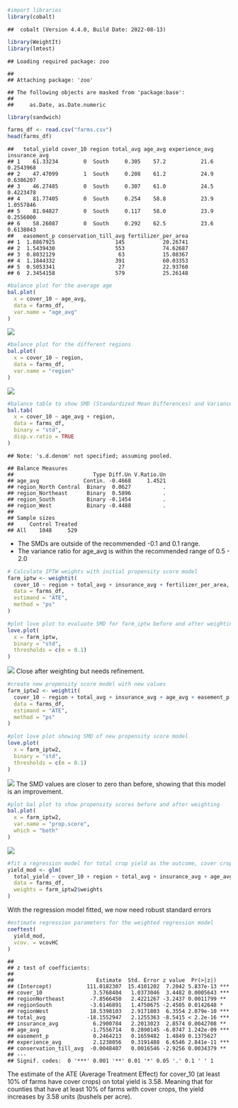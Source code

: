 
``` r
#import libraries
library(cobalt)
```

    ##  cobalt (Version 4.4.0, Build Date: 2022-08-13)

``` r
library(WeightIt)
library(lmtest)
```

    ## Loading required package: zoo

    ## 
    ## Attaching package: 'zoo'

    ## The following objects are masked from 'package:base':
    ## 
    ##     as.Date, as.Date.numeric

``` r
library(sandwich)
```

``` r
farms_df <- read.csv("farms.csv")
head(farms_df)
```

    ##   total_yield cover_10 region total_avg age_avg experience_avg insurance_avg
    ## 1    61.33234        0  South     0.305    57.2           21.6     0.2543968
    ## 2    47.47099        1  South     0.208    61.2           24.9     0.6386207
    ## 3    46.27485        0  South     0.307    61.0           24.5     0.4223478
    ## 4    81.77405        0  South     0.254    58.8           23.9     1.0557846
    ## 5    81.04827        0  South     0.117    58.0           23.9     0.2556000
    ## 6    58.26087        0  South     0.292    62.5           23.6     0.6138043
    ##   easement_p conservation_till_avg fertilizer_per_area
    ## 1  1.8867925                   145            20.26741
    ## 2  1.5439430                   553            74.62687
    ## 3  0.8032129                    63            15.08367
    ## 4  1.1844332                   391            60.03353
    ## 5  0.5053341                    27            22.93760
    ## 6  2.3454158                   579            25.26148

``` r
#balance plot for the average age
bal.plot(
  x = cover_10 ~ age_avg,
  data = farms_df,
  var.name = "age_avg"
)
```

![](crop-yields_files/figure-gfm/unnamed-chunk-3-1.png)<!-- -->

``` r
#balance plot for the different regions
bal.plot(
  x = cover_10 ~ region,
  data = farms_df,
  var.name = "region"
)
```

![](crop-yields_files/figure-gfm/unnamed-chunk-4-1.png)<!-- -->

``` r
#balance table to show SMD (Standardized Mean Differences) and Variance Ratios for all predictor variables according to the treatment group
bal.tab(
  x = cover_10 ~ age_avg + region,
  data = farms_df,
  binary = "std",
  disp.v.ratio = TRUE
)
```

    ## Note: 's.d.denom' not specified; assuming pooled.

    ## Balance Measures
    ##                         Type Diff.Un V.Ratio.Un
    ## age_avg              Contin. -0.4668     1.4521
    ## region_North Central  Binary  0.0627          .
    ## region_Northeast      Binary  0.5896          .
    ## region_South          Binary -0.1454          .
    ## region_West           Binary -0.4488          .
    ## 
    ## Sample sizes
    ##     Control Treated
    ## All    1048     529

- The SMDs are outside of the recommended -0.1 and 0.1 range.
- The variance ratio for age_avg is within the recommended range of
  0.5 - 2.0

``` r
# Calculate IPTW weights with initial propensity score model
farm_iptw <- weightit(
  cover_10 ~ region + total_avg + insurance_avg + fertilizer_per_area,
  data = farms_df,
  estimand = "ATE",
  method = "ps"
)
```

``` r
#plot love plot to evaluate SMD for farm_iptw before and after weighting
love.plot(
  x = farm_iptw,
  binary = "std",
  thresholds = c(m = 0.1)
)
```

![](crop-yields_files/figure-gfm/unnamed-chunk-7-1.png)<!-- --> Close
after weighting but needs refinement.

``` r
#create new propensity score model with new values
farm_iptw2 <- weightit(
  cover_10 ~ region + total_avg + insurance_avg + age_avg + easement_p + experience_avg + conservation_till_avg,
  data = farms_df,
  estimand = "ATE",
  method = "ps"
)
```

``` r
#plot love plot showing SMD of new propensity score model
love.plot(
  x = farm_iptw2,
  binary = "std",
  thresholds = c(m = 0.1)
)
```

![](crop-yields_files/figure-gfm/unnamed-chunk-9-1.png)<!-- --> The SMD
values are closer to zero than before, showing that this model is an
improvement.

``` r
#plot bal plot to show propensity scores before and after weighting
bal.plot(
  x = farm_iptw2,
  var.name = "prop.score",
  which = "both"
)
```

![](crop-yields_files/figure-gfm/unnamed-chunk-10-1.png)<!-- -->

``` r
#fit a regression model for total crop yield as the outcome, cover crop useage as the treatment and other variables from the propensity score model as other predictors
yield_mod <- glm(
  total_yield ~ cover_10 + region + total_avg + insurance_avg + age_avg + easement_p + experience_avg + conservation_till_avg,
  data = farms_df,
  weights = farm_iptw2$weights
)
```

With the regression model fitted, we now need robust standard errors

``` r
#estimate regression parameters for the weighted regression model
coeftest(
  yield_mod,
  vcov. = vcovHC
)
```

    ## 
    ## z test of coefficients:
    ## 
    ##                          Estimate  Std. Error z value  Pr(>|z|)    
    ## (Intercept)           111.0182307  15.4101202  7.2042 5.837e-13 ***
    ## cover_10                3.5768404   1.0373046  3.4482 0.0005643 ***
    ## regionNortheast        -7.8566450   2.4221267 -3.2437 0.0011799 ** 
    ## regionSouth            -3.6146891   1.4750675 -2.4505 0.0142648 *  
    ## regionWest             18.5398103   2.9171803  6.3554 2.079e-10 ***
    ## total_avg             -18.1552947   2.1255363 -8.5415 < 2.2e-16 ***
    ## insurance_avg           6.2900784   2.2013023  2.8574 0.0042708 ** 
    ## age_avg                -1.7556714   0.2890145 -6.0747 1.242e-09 ***
    ## easement_p              0.2464213   0.1659482  1.4849 0.1375627    
    ## experience_avg          2.1238056   0.3191488  6.6546 2.841e-11 ***
    ## conservation_till_avg  -0.0048407   0.0016546 -2.9256 0.0034379 ** 
    ## ---
    ## Signif. codes:  0 '***' 0.001 '**' 0.01 '*' 0.05 '.' 0.1 ' ' 1

The estimate of the ATE (Average Treatment Effect) for cover_10 (at
least 10% of farms have cover crops) on total yield is 3.58. Meaning
that for counties that have at least 10% of farms with cover crops, the
yield increases by 3.58 units (bushels per acre).
